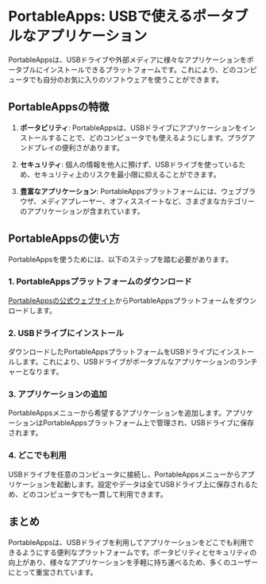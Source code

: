 # PortableApps: USBで使えるポータブルなアプリケーション

PortableAppsは、USBドライブや外部メディアに様々なアプリケーションをポータブルにインストールできるプラットフォームです。これにより、どのコンピュータでも自分のお気に入りのソフトウェアを使うことができます。

## PortableAppsの特徴

1. **ポータビリティ**: PortableAppsは、USBドライブにアプリケーションをインストールすることで、どのコンピュータでも使えるようにします。プラグアンドプレイの便利さがあります。

2. **セキュリティ**: 個人の情報を他人に預けず、USBドライブを使っているため、セキュリティ上のリスクを最小限に抑えることができます。

3. **豊富なアプリケーション**: PortableAppsプラットフォームには、ウェブブラウザ、メディアプレーヤー、オフィススイートなど、さまざまなカテゴリーのアプリケーションが含まれています。

## PortableAppsの使い方

PortableAppsを使うためには、以下のステップを踏む必要があります。

### 1. PortableAppsプラットフォームのダウンロード

[PortableAppsの公式ウェブサイト](https://portableapps.com/)からPortableAppsプラットフォームをダウンロードします。

### 2. USBドライブにインストール

ダウンロードしたPortableAppsプラットフォームをUSBドライブにインストールします。これにより、USBドライブがポータブルなアプリケーションのランチャーとなります。

### 3. アプリケーションの追加

PortableAppsメニューから希望するアプリケーションを追加します。アプリケーションはPortableAppsプラットフォーム上で管理され、USBドライブに保存されます。

### 4. どこでも利用

USBドライブを任意のコンピュータに接続し、PortableAppsメニューからアプリケーションを起動します。設定やデータは全てUSBドライブ上に保存されるため、どのコンピュータでも一貫して利用できます。

## まとめ

PortableAppsは、USBドライブを利用してアプリケーションをどこでも利用できるようにする便利なプラットフォームです。ポータビリティとセキュリティの向上があり、様々なアプリケーションを手軽に持ち運べるため、多くのユーザーにとって重宝されています。
